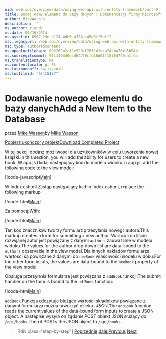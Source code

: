 ```yaml
---
uid: web-api/overview/data/using-web-api-with-entity-framework/part-9
title: Dodaj nowy element do bazy danych | Dokumentacja firmy Microsoft
author: MikeWasson
description: ''
ms.author: riande
ms.date: 06/16/2014
ms.assetid: 0967c29e-e124-4db0-a788-c45d0ff5aff2
msc.legacyurl: /web-api/overview/data/using-web-api-with-entity-framework/part-9
msc.type: authoredcontent
ms.openlocfilehash: 692269a2c11e529af78f24feca74bba704b5b54b
ms.sourcegitcommit: 0f1119340e4464720cfd16d0ff15764746ea1fea
ms.translationtype: MT
ms.contentlocale: pl-PL
ms.lasthandoff: 04/17/2019
ms.locfileid: "59415157"
---
```

# <a name="add-a-new-item-to-the-database"></a><span data-ttu-id="6b420-102">Dodawanie nowego elementu do bazy danych</span><span class="sxs-lookup"><span data-stu-id="6b420-102">Add a New Item to the Database</span></span>

<span data-ttu-id="6b420-103">przez [Mike Wasson](https://github.com/MikeWasson)</span><span class="sxs-lookup"><span data-stu-id="6b420-103">by [Mike Wasson](https://github.com/MikeWasson)</span></span>

[<span data-ttu-id="6b420-104">Pobierz ukończony projekt</span><span class="sxs-lookup"><span data-stu-id="6b420-104">Download Completed Project</span></span>](https://github.com/MikeWasson/BookService)

<span data-ttu-id="6b420-105">W tej sekcji dodasz możliwości dla użytkowników w celu utworzenia nowej książki.</span><span class="sxs-lookup"><span data-stu-id="6b420-105">In this section, you will add the ability for users to create a new book.</span></span> <span data-ttu-id="6b420-106">W app.js Dodaj następujący kod do modelu widoku:</span><span class="sxs-lookup"><span data-stu-id="6b420-106">In app.js, add the following code to the view model:</span></span>

[!code-javascript[Main](part-9/samples/sample1.js)]

<span data-ttu-id="6b420-107">W Index.cshtml Zastąp następujący kod:</span><span class="sxs-lookup"><span data-stu-id="6b420-107">In Index.cshtml, replace the following markup:</span></span>

[!code-html[Main](part-9/samples/sample2.html)]

<span data-ttu-id="6b420-108">Za pomocą:</span><span class="sxs-lookup"><span data-stu-id="6b420-108">With:</span></span>

[!code-html[Main](part-9/samples/sample3.html)]

<span data-ttu-id="6b420-109">Ten kod znaczników tworzy formularz przesyłania nowego autora.</span><span class="sxs-lookup"><span data-stu-id="6b420-109">This markup creates a form for submitting a new author.</span></span> <span data-ttu-id="6b420-110">Wartości na liście rozwijanej autor jest powiązany z danymi `authors` zauważalne w modelu widoku.</span><span class="sxs-lookup"><span data-stu-id="6b420-110">The values for the author drop-down list are data-bound to the `authors` observable in the view model.</span></span> <span data-ttu-id="6b420-111">Dla innych nakładów formularza, wartości są powiązane z danymi do `newBook` właściwości modelu widoku.</span><span class="sxs-lookup"><span data-stu-id="6b420-111">For the other form inputs, the values are data-bound to the `newBook` property of the view model.</span></span>

<span data-ttu-id="6b420-112">Obsługa przesyłania formularza jest powiązana z `addBook` funkcji:</span><span class="sxs-lookup"><span data-stu-id="6b420-112">The submit handler on the form is bound to the `addBook` function:</span></span>

[!code-html[Main](part-9/samples/sample4.html)]

<span data-ttu-id="6b420-113">`addBook` Funkcja odczytuje bieżące wartości składników powiązane z danymi formularza można utworzyć obiektu JSON.</span><span class="sxs-lookup"><span data-stu-id="6b420-113">The `addBook` function reads the current values of the data-bound form inputs to create a JSON object.</span></span> <span data-ttu-id="6b420-114">A następnie wysyła on żądanie POST obiekt JSON służący do `/api/books`.</span><span class="sxs-lookup"><span data-stu-id="6b420-114">Then it POSTs the JSON object to `/api/books`.</span></span>

> [!div class="step-by-step"]
> <span data-ttu-id="6b420-115">[Poprzednie](part-8.md)
> [dalej](part-10.md)</span><span class="sxs-lookup"><span data-stu-id="6b420-115">[Previous](part-8.md)
[Next](part-10.md)</span></span>
